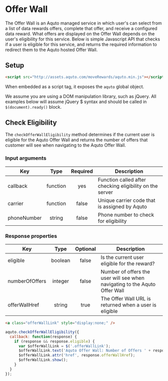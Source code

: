Offer Wall
===========

The Offer Wall is an Aquto managed service in which user's can select from a list of data rewards offers, complete that offer, and receive a configured data reward. What offers are displayed on the Offer Wall depends on the user's eligibility for this service. Below is simple Javascript API that checks if a user is eligible for this service, and returns the required information to redirect them to the Aquto hosted Offer Wall.

## Setup

```html
<script src="http://assets.aquto.com/moveRewards/aquto.min.js"></script>
```

When embedded as a script tag, it exposes the `aquto` global object.

We assume you are using a DOM manipulation library, such as jQuery. All examples below will assume jQuery $ syntax and should be called in `$(document).ready()` block.

## Check Eligibility

The `checkOfferWallEligibility` method determines if the current user is eligible for the Aquto Offer Wall and returns the number of offers that customer will see when navigating to the Aquto Offer Wall.

### Input arguments
|Key|Type|Required|Description|
|---|:----:|:--------:|-----------|
|callback|function|yes|Function called after checking eligibility on the server|
|carrier|function|false|Unique carrier code that is assigned by Aquto|
|phoneNumber|string|false|Phone number to check for eligibility|

### Response properties
|Key|Type|Optional|Description|
|---|:--:|:------:|-----------|
|eligible|boolean|false|Is the current user eligible for the reward?|
|numberOfOffers|integer|false|Number of offers the user will see when navigating to the Aquto Offer Wall|
|offerWallHref|string|true|The Offer Wall URL is returned when a user is eligible|


```html
<a class="offerWallLink" style="display:none;" />
```

```javascript
aquto.checkOfferWallEligibility({
  callback: function(response) {
    if (response && response.eligible) {
      var $offerWallLink = $('.offerWallLink');
      $offerWallLink.text('Aquto Offer Wall: Number of Offers ' + response.numberOfOffers);
      $offerWallLink.attr('href', response.offerWallHref);
      $offerWallLink.show();
    }
  }
});
```
